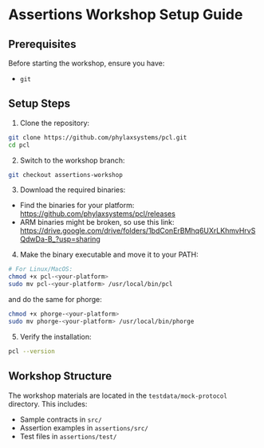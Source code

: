 # Assertions Workshop Setup Guide

## Prerequisites

Before starting the workshop, ensure you have:

- `git`

## Setup Steps

1. Clone the repository:

```bash
git clone https://github.com/phylaxsystems/pcl.git
cd pcl
```

2. Switch to the workshop branch:

```bash
git checkout assertions-workshop
```

3. Download the required binaries:

- Find the binaries for your platform: <https://github.com/phylaxsystems/pcl/releases>
- ARM binaries might be broken, so use this link: <https://drive.google.com/drive/folders/1bdConErBMhq6UXrLKhmvHrvSQdwDa-B_?usp=sharing>

4. Make the binary executable and move it to your PATH:

```bash
# For Linux/MacOS:
chmod +x pcl-<your-platform>
sudo mv pcl-<your-platform> /usr/local/bin/pcl
```

and do the same for phorge:

```bash
chmod +x phorge-<your-platform>
sudo mv phorge-<your-platform> /usr/local/bin/phorge
```

5. Verify the installation:

```bash
pcl --version
```

## Workshop Structure

The workshop materials are located in the `testdata/mock-protocol` directory. This includes:

- Sample contracts in `src/`
- Assertion examples in `assertions/src/`
- Test files in `assertions/test/`
